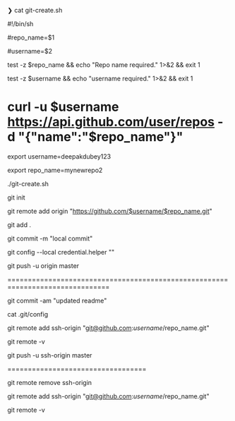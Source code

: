 ❯ cat git-create.sh


#!/bin/sh


#repo_name=$1


#username=$2

test -z $repo_name && echo "Repo name required." 1>&2 && exit 1

test -z $username && echo "username required." 1>&2 && exit 1

curl -u $username  https://api.github.com/user/repos -d "{\"name\":\"$repo_name\"}"
====================================================================================

export username=deepakdubey123

export repo_name=mynewrepo2

./git-create.sh

git init

git remote add origin "https://github.com/$username/$repo_name.git"

git add .

git commit -m "local commit"

git config --local credential.helper ""

git push -u origin master

===============================================================================

git commit -am "updated readme"

cat .git/config

git remote add ssh-origin "git@github.com:$username/$repo_name.git"

git remote -v

git push -u ssh-origin master

==================================


git remote remove ssh-origin


git remote add ssh-origin "git@github.com:$username/$repo_name.git"

git remote -v

